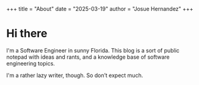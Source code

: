 +++
title = "About"
date = "2025-03-19"
author = "Josue Hernandez"
+++

# Hi there

I'm a Software Engineer in sunny Florida. This blog is a sort of public notepad with ideas and
rants, and a knowledge base of software engineering topics.

I'm a rather lazy writer, though. So don’t expect much.
